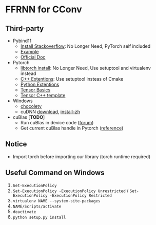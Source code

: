 # FFRNN for CConv

## Third-party
* Pybind11
    * [Install Stackoverflow](https://stackoverflow.com/questions/54704599/how-to-apt-instal-python-pybind11): No Longer Need, PyTorch self included
    * [Example](https://github.com/tdegeus/pybind11_examples/tree/master/01_py-list_cpp-vector)
    * [Official Doc](https://pybind11.readthedocs.io/en/stable/basics.html)
* Pytorch
    * [libtorch install](https://pytorch.org/cppdocs/installing.html): No Longer Need, Use setuptool and virtualenv instead
    * [C++ Extentions](https://pytorch.org/tutorials/advanced/cpp_extension.html): Use setuptool insteas of Cmake
    * [Python Extentions](https://pytorch.org/docs/stable/notes/extending.html)
    * [Tensor Basics](https://pytorch.org/cppdocs/notes/tensor_basics.html)
    * [Tensor C++ template](https://github.com/pytorch/pytorch/blob/master/aten/src/ATen/templates/TensorBody.h)
* Windows
    * [chocolety](https://chocolatey.org/install)
    * cuDNN [download](https://developer.nvidia.com/rdp/cudnn-download), [install-zh](https://blog.csdn.net/cmat2/article/details/80407059)
* cuBlas [**TODO**]
    * Run cuBlas in device code ([forum](https://devtalk.nvidia.com/default/topic/902074/call-cublas-api-from-kernel/?offset=3))
    * Get current cuBlas handle in Pytorch ([reference](https://pytorch.org/cppdocs/api/function_namespaceat_1_1cuda_1a948de5eae6a160bb7d99c81a37db548c.html#exhale-function-namespaceat-1-1cuda-1a948de5eae6a160bb7d99c81a37db548c))


## Notice
* Import torch before importing our library (torch runtime required)    

## Useful Command on Windows
1. ```Get-ExecutionPolicy```
2. ```Set-ExecutionPolicy -ExecutionPolicy Unrestricted``` / ```Set-ExecutionPolicy -ExecutionPolicy Restricted```
3. ```virtualenv NAME --system-site-packages```
4. ```NAME/Scripts/activate```
5. ```deactivate```
6. ```python setup.py install```